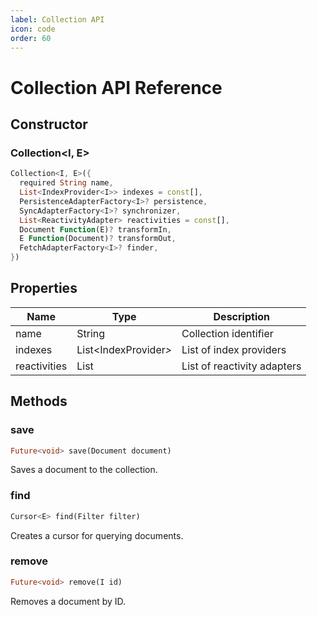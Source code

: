 ```yaml
---
label: Collection API
icon: code
order: 60
---
```


# Collection API Reference

## Constructor

### Collection<I, E>

```dart
Collection<I, E>({
  required String name,
  List<IndexProvider<I>> indexes = const[],
  PersistenceAdapterFactory<I>? persistence,
  SyncAdapterFactory<I>? synchronizer,
  List<ReactivityAdapter> reactivities = const[],
  Document Function(E)? transformIn,
  E Function(Document)? transformOut,
  FetchAdapterFactory<I>? finder,
})
```

## Properties

| Name | Type | Description |
|------|------|-------------|
| name | String | Collection identifier |
| indexes | List<IndexProvider<I>> | List of index providers |
| reactivities | List<ReactivityAdapter> | List of reactivity adapters |

## Methods

### save

```dart
Future<void> save(Document document)
```

Saves a document to the collection.

### find

```dart
Cursor<E> find(Filter filter)
```

Creates a cursor for querying documents.

### remove

```dart
Future<void> remove(I id)
```

Removes a document by ID.